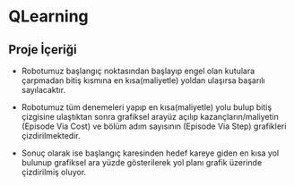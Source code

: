 # QLearning

## Proje İçeriği

* Robotumuz başlangıç noktasından başlayıp engel olan kutulara çarpmadan bitiş kısmına en kısa(maliyetle) yoldan ulaşırsa başarılı sayılacaktır.
* Robotumuz tüm denemeleri yapıp en kısa(maliyetle) yolu bulup bitiş çizgisine ulaştıktan sonra grafiksel arayüz açılıp kazançların/maliyetin (Episode Via Cost) ve bölüm adım 
sayısının (Episode Via Step) grafikleri çizdirilmektedir.

* Sonuç olarak ise başlangıç karesinden hedef kareye giden en kısa yol bulunup grafiksel ara yüzde gösterilerek yol planı grafik üzerinde çizdirilmiş oluyor.
